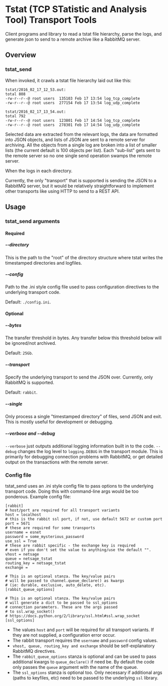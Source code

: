 # Tstat (TCP STatistic and Analysis Tool) Transport Tools

Client programs and library to read a tstat file hierarchy, parse the logs, and generate json to send to a remote archive like a RabbitMQ server.

## Overview

### tstat_send

When invoked, it crawls a tstat file hierarchy laid out like this:

    tstat/2016_02_17_12_53.out:
    total 808
    -rw-r--r--@ root users  135103 Feb 17 13:54 log_tcp_complete
    -rw-r--r--@ root users  277154 Feb 17 13:54 log_udp_complete

    tstat/2016_02_17_13_54.out:
    total 792
    -rw-r--r--@ root users  123801 Feb 17 14:54 log_tcp_complete
    -rw-r--r--@ root users  278301 Feb 17 14:54 log_udp_complete

Selected data are extracted from the relevant logs, the data are formatted into JSON objects, and lists of JSON are sent to a remote server for archiving. All the objects from a single log are broken into a list of smaller lists (the current default is 100 objects per list). Each "sub-list" gets sent to the remote server so no one single send operation swamps the remote server.

When the logs in each directory.

Currently, the only "transport" that is supported is sending the JSON to a RabbitMQ server, but it would be relatively straightforward to implement other transports like using HTTP to send to a REST API.

## Usage

### tstat_send arguments

#### Required

##### --directory

This is the path to the "root" of the directory structure where tstat writes the timestamped directories and logfiles.

##### --config

Path to the .ini style config file used to pass configuration directives to the underlying transport code.

Default: `./config.ini`.

#### Optional

##### --bytes

The transfer threshold in bytes. Any transfer below this threshold below will be ignored/not archived.

Default: `25Gb`.

##### --transport

Specify the underlying transport to send the JSON over. Currently, only RabbitMQ is supported.

Default: `rabbit`.

##### --single

Only process a single "timestamped directory" of files, send JSON and exit. This is mostly useful for development or debugging.

##### --verbose and --debug

`--verbose` just outputs additional logging information built in to the code. `--debug` changes the log level to `logging.DEBUG` in the transport module. This is primarily for debugging connection problems with RabbitMQ, or get detailed output on the transactions with the remote server.

### Config file

tstat_send uses an .ini style config file to pass options to the underlying transport code. Doing this with command-line args would be too ponderous. Example config file:

    [rabbit]
    # host/port are required for all transport variants
    host = localhost
    # this is the rabbit ssl port, if not, use default 5672 or custom port
    port = 5671
    # these are required for some transports
    username = esnet
    password = some_mysterious_password
    use_ssl = True
    # these are rabbit specific - the exchange key is required
    # even if you don't set the value to anything/use the default "".
    vhost = netsage
    queue = netsage_tstat
    routing_key = netsage_tstat
    exchange =

    # This is an optional stanza. The key/value pairs
    # will be passed to channel.queue_declare() as kwargs
    # (ie: durable, exclusive, auto_delete, etc).
    [rabbit_queue_options]

    # This is an optional stanza. The key/value pairs
    # will generate a dict to be passed to ssl_options
    # connection parameters. These are the args passed
    # to ssl.wrap_socket()
    # https://docs.python.org/2/library/ssl.html#ssl.wrap_socket
    [ssl_options]

* The values `host` and `port` will be required for all transport variants. If they are not supplied, a configuration error occur.
* The rabbit transport requires the `username` and `password` config values.
* `vhost, queue, routing_key and exchange` should be self-explanatory RabbitMQ directives.
* The `rabbit_queue_options` stanza is optional and can be used to pass additional kwargs to `queue_declare()` if need be. By default the code only passes the `queue` argument with the name of the queue.
* The `ssl_options` stanza is optional too. Only necessary if additional args (paths to keyfiles, etc) need to be passed to the underlying `ssl` library.

